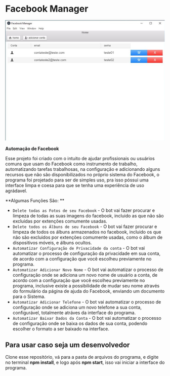 # Facebook Manager

![alt](facebookManagerPrint.jpg)

**Automação de Facebook**

Esse projeto foi criado com o intuito de ajudar profissionais ou usuários comuns que usam do Facebook como instrumento de trabalho, automatizando tarefas trabalhosas, na configuração e adicionando alguns recursos que não são disponibilizados no próprio sistema do Facebook, o programa foi projetado para ser de simples uso, pra isso póssui uma interface limpa e coesa para que se tenha uma experiência de uso agrádavel.

**Algumas Funções São: **
- `Delete todas as Fotos de seu Facebook` - O bot vai fazer procurar e limpeza de todas as suas imagens do facebook, incluido as que não são excluidas por extenções comumente usadas.
- `Delete todos os Álbuns de seu Facebook` - O bot vai fazer procurar e limpeza de todos os álbuns armazenados no facebook, incluido os que não são excluidos por extenções comumente usadas, como o álbum de dispositivos móveis, e álbuns ocultos.
- `Automatizar Configuração de Privacidade da conta` - O bot vai automatizar o processo de configuração da privacidade em sua conta, de acordo com a configuração que você escolheu previamente no programa.
- `Automatizar Adicionar Novo Nome` - O bot vai automatizar o processo de configuração onde se adiciona um novo nome de usuário a conta, de acordo com a configuração que você escolheu previamente no programa, inclusive existe a possibilidade de mudar seu nome através do formulário da página de ajuda do Facebook, enviando um documento para o Sistema.
- `Automatizar Adicionar Telefone` - O bot vai automatizar o processo de configuração onde se adiciona um novo telefone a sua conta, configurável, totalmente atráves da interface do programa.
- `Automatizar Baixar Dados da Conta` - O bot vai automatizar o processo de configuração onde se baixa os dados de sua conta, podendo escolher o formato a ser baixado na interface.

## Para usar caso seja um desenvolvedor

Clone esse repositório, vá para a pasta de arquivos do programa, e digite no terminal **npm install**, e logo após **npm start**, isso vai iniciar a interface do programa.


